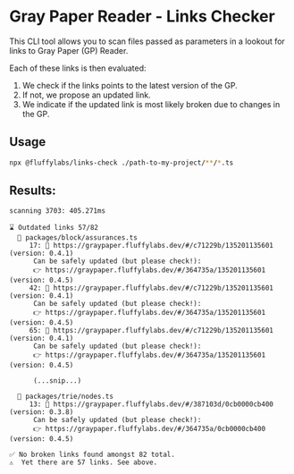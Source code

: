 # Gray Paper Reader - Links Checker

This CLI tool allows you to scan files passed as parameters
in a lookout for links to Gray Paper (GP) Reader.

Each of these links is then evaluated:

1. We check if the links points to the latest version of the GP.
2. If not, we propose an updated link.
3. We indicate if the updated link is most likely broken due to changes in the GP.

## Usage

```bash
npx @fluffylabs/links-check ./path-to-my-project/**/*.ts
```

## Results:

```
scanning 3703: 405.271ms

⌛ Outdated links 57/82
  📜 packages/block/assurances.ts
     17: 🧹 https://graypaper.fluffylabs.dev/#/c71229b/135201135601 (version: 0.4.1)
      Can be safely updated (but please check!):
      👉 https://graypaper.fluffylabs.dev/#/364735a/135201135601 (version: 0.4.5)
     42: 🧹 https://graypaper.fluffylabs.dev/#/c71229b/135201135601 (version: 0.4.1)
      Can be safely updated (but please check!):
      👉 https://graypaper.fluffylabs.dev/#/364735a/135201135601 (version: 0.4.5)
     65: 🧹 https://graypaper.fluffylabs.dev/#/c71229b/135201135601 (version: 0.4.1)
      Can be safely updated (but please check!):
      👉 https://graypaper.fluffylabs.dev/#/364735a/135201135601 (version: 0.4.5)

      (...snip...)

  📜 packages/trie/nodes.ts
     13: 🧹 https://graypaper.fluffylabs.dev/#/387103d/0cb0000cb400 (version: 0.3.8)
      Can be safely updated (but please check!):
      👉 https://graypaper.fluffylabs.dev/#/364735a/0cb0000cb400 (version: 0.4.5)

✅ No broken links found amongst 82 total.
⚠️  Yet there are 57 links. See above.
```

